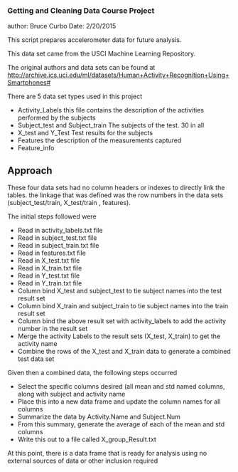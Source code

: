 ### Getting and Cleaning Data Course Project

author: Bruce Curbo								Date: 2/20/2015

This script prepares accelerometer data for future analysis.

This data set came from the USCI Machine Learning Repository.

The original authors and data sets can be found at
http://archive.ics.uci.edu/ml/datasets/Human+Activity+Recognition+Using+Smartphones#

There are 5 data set types used in this project
* Activity_Labels
    this file contains the description of the activities performed by the subjects
* Subject_test and Subject_train
     The subjects of the test. 30 in all
* X_test and Y_Test
     Test results for the subjects
* Features 
    the description of the measurements captured
* Feature_info    
    
    
## Approach

These four data sets had no column headers or indexes to directly link the tables.
the linkage that was defined was the row numbers in the data sets
 (subject_test/train, X_test/train , features).
    
 The initial steps followed were
 * Read in activity_labels.txt file
 * Read in subject_test.txt file
 * Read in subject_train.txt file
 * Read in features.txt file
 * Read in X_test.txt file
 * Read in X_train.txt file
 * Read in Y_test.txt file
 * Read in Y_train.txt file 
 * Column bind X_test and subject_test to tie subject names into the test result set
 * Column bind X_train and subject_train to tie subject names into the train result set  
 * Column bind the above result set with activity_labels to add the activity number in the result set
 * Merge the activity Labels to the result sets (X_test, X_train) to get the activity name
 * Combine the rows of the X_test and X_train data to generate a combined test data set
 
 
 Given then a combined data, the following steps occurred
 * Select the specific columns desired (all mean and std named columns, along with subject and activity name
 * Place this into a new data frame and update the column names for all columns
 * Summarize the data by Activity.Name and Subject.Num
 * From this summary, generate the average of each of the mean and std columns
 * Write this out to a file called X_group_Result.txt 
 
 At this point, there is a data frame that is ready for analysis using no external 
 sources of data or other inclusion required
 